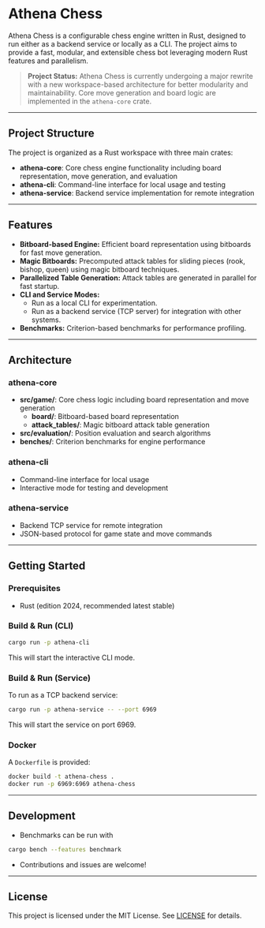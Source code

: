 # Athena Chess

Athena Chess is a configurable chess engine written in Rust, designed to run either as a backend service or locally as a CLI. The project aims to provide a fast, modular, and extensible chess bot leveraging modern Rust features and parallelism.

> **Project Status:**
> Athena Chess is currently undergoing a major rewrite with a new workspace-based architecture for better modularity and maintainability. Core move generation and board logic are implemented in the `athena-core` crate.

---

## Project Structure

The project is organized as a Rust workspace with three main crates:

- **athena-core**: Core chess engine functionality including board representation, move generation, and evaluation
- **athena-cli**: Command-line interface for local usage and testing
- **athena-service**: Backend service implementation for remote integration

---

## Features

- **Bitboard-based Engine:** Efficient board representation using bitboards for fast move generation.
- **Magic Bitboards:** Precomputed attack tables for sliding pieces (rook, bishop, queen) using magic bitboard techniques.
- **Parallelized Table Generation:** Attack tables are generated in parallel for fast startup.
- **CLI and Service Modes:**
  - Run as a local CLI for experimentation.
  - Run as a backend service (TCP server) for integration with other systems.
- **Benchmarks:** Criterion-based benchmarks for performance profiling.

---

## Architecture

### athena-core
- **src/game/**: Core chess logic including board representation and move generation
  - **board/**: Bitboard-based board representation
  - **attack_tables/**: Magic bitboard attack table generation
- **src/evaluation/**: Position evaluation and search algorithms
- **benches/**: Criterion benchmarks for engine performance

### athena-cli
- Command-line interface for local usage
- Interactive mode for testing and development

### athena-service
- Backend TCP service for remote integration
- JSON-based protocol for game state and move commands

---

## Getting Started

### Prerequisites
- Rust (edition 2024, recommended latest stable)

### Build & Run (CLI)
```sh
cargo run -p athena-cli
```
This will start the interactive CLI mode.

### Build & Run (Service)
To run as a TCP backend service:
```sh
cargo run -p athena-service -- --port 6969
```
This will start the service on port 6969.

### Docker
A `Dockerfile` is provided:
```sh
docker build -t athena-chess .
docker run -p 6969:6969 athena-chess
```

---

## Development
- Benchmarks can be run with
```sh
cargo bench --features benchmark
```
- Contributions and issues are welcome!

---

## License

This project is licensed under the MIT License. See [LICENSE](LICENSE) for details.
